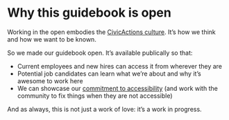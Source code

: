 # Why this guidebook is open

Working in the open embodies the [CivicActions culture](../about-civicactions/culture.md). It’s how we think and how we want to be known. 

So we made our guidebook open. It’s available publically so that:

- Current employees and new hires can access it from wherever they are
- Potential job candidates can learn what we’re about and why it’s awesome to work here
- We can showcase our [commitment to accessibility](https://accessibility.civicactions.com/) (and work with the community to fix things when they are not accessible)

And as always, this is not just a work of love: it’s a work in progress.
